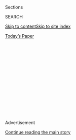 <div id="app">

<div>

<div>

<div>

<div class="NYTAppHideMasthead css-1q2w90k e1suatyy0">

<div class="section css-ui9rw0 e1suatyy2">

<div class="css-eph4ug er09x8g0">

<div class="css-6n7j50">

</div>

<span class="css-1dv1kvn">Sections</span>

<div class="css-10488qs">

<span class="css-1dv1kvn">SEARCH</span>

</div>

[Skip to content](#site-content)[Skip to site
index](#site-index)

</div>

<div class="css-10698na e1huz5gh0">

</div>

</div>

<div id="masthead-bar-one" class="section hasLinks css-15hmgas e1csuq9d3">

<div class="css-uqyvli e1csuq9d0">

</div>

<div class="css-1uqjmks e1csuq9d1">

</div>

<div class="css-9e9ivx">

[](https://myaccount.nytimes3xbfgragh.onion/auth/login?response_type=cookie&client_id=vi)

</div>

<div class="css-1bvtpon e1csuq9d2">

[Today’s
Paper](https://www.nytimes3xbfgragh.onion/section/todayspaper)

</div>

</div>

</div>

</div>

<div data-aria-hidden="false">

<div id="site-content" data-role="main">

<div>

<div class="css-1aor85t" style="opacity:0.000000001;z-index:-1;visibility:hidden">

<div class="css-1hqnpie">

<div class="css-epjblv">

<span class="css-17xtcya">[Opinion](/section/opinion)</span><span class="css-x15j1o">|</span><span class="css-fwqvlz">American
Horror, Starring Donald
Trump</span>

</div>

<div class="css-k008qs">

<div class="css-1iwv8en">

<span class="css-18z7m18"></span>

<div>

</div>

</div>

<span class="css-1n6z4y">https://nyti.ms/2AQX45e</span>

<div class="css-1705lsu">

<div class="css-4xjgmj">

<div class="css-4skfbu" data-role="toolbar" data-aria-label="Social Media Share buttons, Save button, and Comments Panel with current comment count" data-testid="share-tools">

  - 
  - 
  - 
  - 
    
    <div class="css-6n7j50">
    
    </div>

  - 
  - 

</div>

</div>

</div>

</div>

</div>

</div>

<div id="NYT_TOP_BANNER_REGION" class="css-13pd83m">

</div>

<div id="top-wrapper" class="css-1sy8kpn">

<div id="top-slug" class="css-l9onyx">

Advertisement

</div>

[Continue reading the main
story](#after-top)

<div class="ad top-wrapper" style="text-align:center;height:100%;display:block;min-height:250px">

<div id="top" class="place-ad" data-position="top" data-size-key="top">

</div>

</div>

<div id="after-top">

</div>

</div>

<div>

<div class="css-v5btjw etb61u70">

<div class="css-v05ibm etb61u71">

[Opinion](/section/opinion)

</div>

</div>

<div id="sponsor-wrapper" class="css-1hyfx7x">

<div id="sponsor-slug" class="css-19vbshk">

Supported by

</div>

[Continue reading the main
story](#after-sponsor)

<div id="sponsor" class="ad sponsor-wrapper" style="text-align:center;height:100%;display:block">

</div>

<div id="after-sponsor">

</div>

</div>

<div class="css-186x18t">

</div>

<div class="css-1vkm6nb ehdk2mb0">

# American Horror, Starring Donald Trump

</div>

The coronavirus pandemic is spiraling out of control, largely because of
the president himself.

<div class="css-18e8msd">

<div class="css-vp77d3 epjyd6m0">

<div class="css-1p10dcb ey68jwv0" data-aria-hidden="true">

[![Charles M.
Blow](https://static01.graylady3jvrrxbe.onion/images/2018/04/02/opinion/charles-m-blow/charles-m-blow-thumbLarge.png
"Charles M. Blow")](https://www.nytimes3xbfgragh.onion/by/charles-m-blow)

</div>

<div class="css-1baulvz">

By [<span class="css-1baulvz last-byline" itemprop="name">Charles M.
Blow</span>](https://www.nytimes3xbfgragh.onion/by/charles-m-blow)

<div class="css-8atqhb">

Opinion Columnist

</div>

</div>

</div>

  - July 12,
    2020

  - 
    
    <div class="css-4xjgmj">
    
    <div class="css-pvvomx" data-role="toolbar" data-aria-label="Social Media Share buttons, Save button, and Comments Panel with current comment count" data-testid="share-tools">
    
      - 
      - 
      - 
      - 
        
        <div class="css-6n7j50">
        
        </div>
    
      - 
      - 
    
    </div>
    
    </div>

</div>

<div class="css-79elbk" data-testid="photoviewer-wrapper">

<div class="css-z3e15g" data-testid="photoviewer-wrapper-hidden">

</div>

<div class="css-1a48zt4 ehw59r15" data-testid="photoviewer-children">

![<span class="css-16f3y1r e13ogyst0" data-aria-hidden="true">President
Trump visited the U.S. Southern Command in Florida on
Friday.</span><span class="css-cnj6d5 e1z0qqy90" itemprop="copyrightHolder"><span class="css-1ly73wi e1tej78p0">Credit...</span><span><span>Samuel
Corum for The New York
Times</span></span></span>](https://static01.graylady3jvrrxbe.onion/images/2020/07/12/opinion/12Blow/merlin_174450663_d8f60b70-6919-4959-8362-c25a9d1be3b2-articleLarge.jpg?quality=75&auto=webp&disable=upscale)

</div>

</div>

</div>

<div class="section meteredContent css-1r7ky0e" name="articleBody" itemprop="articleBody">

<div class="css-1fanzo5 StoryBodyCompanionColumn">

<div class="css-53u6y8">

I think I echo many Americans, and people of the world in general, when
I say that I’m having a hard time fully grappling with the gravity of
this moment.

It is still hard to absorb that a virus has reshaped world behavior,
halted or altered travel, strained the economy and completely reshaped
the nature of public spaces and human interaction.

It is also hard to absorb that this may not be a quickly passing phase,
an inconvenience for a season, but something that the world is forced to
live with for years, even assuming that a vaccine is soon found.

</div>

</div>

<div>

</div>

<div class="css-1fanzo5 StoryBodyCompanionColumn">

<div class="css-53u6y8">

There’s this notion that things could turn on a dime, not because of a
human action, but rather because humans are under attack.

</div>

</div>

<div class="css-1fanzo5 StoryBodyCompanionColumn">

<div class="css-53u6y8">

The idea that years of planning for graduations and weddings, home
purchases and retirement, might all come to a screeching halt is
humbling and disorienting. The confusion over how and when children can
safely return to school and adults can safely return to work is
frustrating because it leaves people’s lives in the lurch.

The idea that face coverings and elbow bumps may be the new normal is a
shock to the system.

It seems that on multiple levels, society is being tested, and often
failing.

People are rebelling against isolation, and against science and public
health. They want the old world back, the pre-Covid-19 world back, but
it cannot be had. The virus doesn’t feel frustration or react to it.
It’s not aware of your children or your job or your vacation plans.
It’s not aware of our politics.

The virus is a virus, mindless, and in this case, incredibly efficient
and effective. It will pass from person to person for as long as that is
possible. The political debate over mask wearing is a human concern, one
that works to the virus’s benefit.

</div>

</div>

<div class="css-1fanzo5 StoryBodyCompanionColumn">

<div class="css-53u6y8">

And it is these politics, particularly as articulated by Donald Trump,
that are allowing the virus to ravage this nation and steal tens of
thousands of lives that should not have been stolen.

It is Trump’s politicization of the virus that has resulted in a new
surge of cases in this country when many other developed nations have
been able to shrink the number of cases among their people.

It is because of Donald Trump that [America has now
reported](https://www.cdc.gov/coronavirus/2019-ncov/cases-updates/us-cases-deaths.html)
3.2 million cases and has tallied nearly 135,000 deaths.

But, instead of centering on the sick, dying and dead as the true
victims of his malfeasance, Trump casts himself as the victim of
circumstances. As The Washington Post reported last week, Trump has
adopted a woe-is-me attitude with visitors. [As the paper put
it](https://www.washingtonpost.com/politics/trump-the-victim-president-complains-in-private-about-the-pandemic-hurting-himself/2020/07/09/187142c6-c089-11ea-864a-0dd31b9d6917_story.html):

“Trump often launches into a monologue placing himself at the center of
the nation’s turmoil. The president has cast himself in the starring
role of the blameless victim — of a deadly pandemic, of a stalled
economy, of deep-seated racial unrest, all of which happened *to him*
rather than the country.”

How are we supposed to comprehend this idea that the president is
eschewing that responsibility for political purposes, and in the
process, putting untold American lives in danger and actually costing
some?

How did it come to such a pass that scientists and experts could be
hamstrung, that governors and mayors could be bullied, that millions of
Americans could risk their own well-being and the well-being of others
to make a political point?

This is the America we are all now navigating.

We’ve witnessed scene after scene of minimum-wage workers in conflict
with customers — many no doubt who came in search of conflict, in search
of a stage on which to perform their drama of defiance — who refuse to
wear masks inside stores.

</div>

</div>

<div class="css-1fanzo5 StoryBodyCompanionColumn">

<div class="css-53u6y8">

Part of the issue is that the virus is not only being politicized, its
effects are also racialized: Black and brown people are having worse
outcomes. Some of the states now seeing the greatest surges in cases are
those in the South and West with large Black or Hispanic populations.

The effects of the disease are also ageist: Older people are more likely
to die from it. Florida not only has a large Hispanic population, it
also has a large population of retirees.

I believe that these variances add to the political callousness America
is seeing: If the disease is seen as disproportionately hurting others —
a Boomer killer, or a Black “Brotha” killer, or an abuela killer — then
some younger, healthier white people might believe that the threat to
themselves is lower and the restrictions on them should be looser.

We have a situation in this country where a disease is spiraling out of
control, largely because of the president himself, and there is little
sign or hope that it will be constrained soon.

We are living in a horror film, one starring Donald Trump.

*The Times is committed to publishing* [*a diversity of
letters*](https://www.nytimes3xbfgragh.onion/2019/01/31/opinion/letters/letters-to-editor-new-york-times-women.html)
*to the editor. We’d like to hear what you think about this or any of
our articles. Here are some*
[*tips*](https://help.nytimes3xbfgragh.onion/hc/en-us/articles/115014925288-How-to-submit-a-letter-to-the-editor)*.
And here’s our email:*
[*letters@NYTimes.com*](mailto:letters@NYTimes.com)*.*

*Follow The New York Times Opinion section on*
[*Facebook*](https://www.facebookcorewwwi.onion/nytopinion) *and*
[*Twitter (@NYTopinion)*](http://twitter.com/NYTOpinion)*, and*
[*Instagram*](https://www.instagram.com/nytopinion/)*.*

</div>

</div>

</div>

<div>

</div>

<div>

</div>

<div>

</div>

<div>

<div id="bottom-wrapper" class="css-1ede5it">

<div id="bottom-slug" class="css-l9onyx">

Advertisement

</div>

[Continue reading the main
story](#after-bottom)

<div id="bottom" class="ad bottom-wrapper" style="text-align:center;height:100%;display:block;min-height:90px">

</div>

<div id="after-bottom">

</div>

</div>

</div>

</div>

</div>

## Site Index

<div>

</div>

## Site Information Navigation

  - [© <span>2020</span> <span>The New York Times
    Company</span>](https://help.nytimes3xbfgragh.onion/hc/en-us/articles/115014792127-Copyright-notice)

<!-- end list -->

  - [NYTCo](https://www.nytco.com/)
  - [Contact
    Us](https://help.nytimes3xbfgragh.onion/hc/en-us/articles/115015385887-Contact-Us)
  - [Work with us](https://www.nytco.com/careers/)
  - [Advertise](https://nytmediakit.com/)
  - [T Brand Studio](http://www.tbrandstudio.com/)
  - [Your Ad
    Choices](https://www.nytimes3xbfgragh.onion/privacy/cookie-policy#how-do-i-manage-trackers)
  - [Privacy](https://www.nytimes3xbfgragh.onion/privacy)
  - [Terms of
    Service](https://help.nytimes3xbfgragh.onion/hc/en-us/articles/115014893428-Terms-of-service)
  - [Terms of
    Sale](https://help.nytimes3xbfgragh.onion/hc/en-us/articles/115014893968-Terms-of-sale)
  - [Site
    Map](https://spiderbites.nytimes3xbfgragh.onion)
  - [Help](https://help.nytimes3xbfgragh.onion/hc/en-us)
  - [Subscriptions](https://www.nytimes3xbfgragh.onion/subscription?campaignId=37WXW)

</div>

</div>

</div>

</div>
